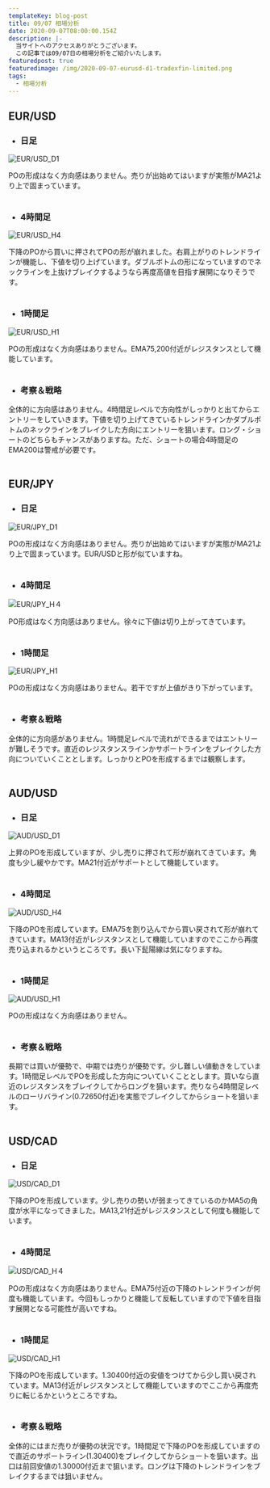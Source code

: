 ```yaml
---
templateKey: blog-post
title: 09/07 相場分析
date: 2020-09-07T08:00:00.154Z
description: |-
  当サイトへのアクセスありがとうございます。
  この記事では09/07日の相場分析をご紹介いたします。
featuredpost: true
featuredimage: /img/2020-09-07-eurusd-d1-tradexfin-limited.png
tags:
  - 相場分析
---
```

## EUR/USD

* ### 日足

![EUR/USD_D1](/img/2020-09-07-eurusd-d1-tradexfin-limited.png)

POの形成はなく方向感はありません。売りが出始めてはいますが実態がMA21より上で固まっています。
<br>
<br>

* ### 4時間足

![EUR/USD_H4](/img/2020-09-07-eurusd-h4-tradexfin-limited.png)

下降のPOから買いに押されてPOの形が崩れました。右肩上がりのトレンドラインが機能し、下値を切り上げています。ダブルボトムの形になっていますのでネックラインを上抜けブレイクするようなら再度高値を目指す展開になりそうです。
<br>
<br>

* ### 1時間足

![EUR/USD_H1](/img/2020-09-07-eurusd-h1-tradexfin-limited.png)

POの形成はなく方向感はありません。EMA75,200付近がレジスタンスとして機能しています。
<br>
<br>

* ### 考察＆戦略

全体的に方向感はありません。4時間足レベルで方向性がしっかりと出てからエントリーをしていきます。下値を切り上げてきているトレンドラインかダブルボトムのネックラインをブレイクした方向にエントリーを狙います。ロング・ショートのどちらもチャンスがありますね。ただ、ショートの場合4時間足のEMA200は警戒が必要です。
<br>
<br>

## EUR/JPY

* ### 日足

![EUR/JPY_D1](/img/2020-09-07-eurjpy-d1-tradexfin-limited.png)

POの形成はなく方向感はありません。売りが出始めてはいますが実態がMA21より上で固まっています。EUR/USDと形が似ていますね。
<br>
<br>

* ### 4時間足

![EUR/JPY_H４](/img/2020-09-07-eurjpy-h4-tradexfin-limited.png)

PO形成はなく方向感はありません。徐々に下値は切り上がってきています。
<br>
<br>

* ### 1時間足

![EUR/JPY_H1](/img/2020-09-07-eurjpy-h1-tradexfin-limited.png)

POの形成はなく方向感はありません。若干ですが上値がきり下がっています。
<br>
<br>

* ### 考察＆戦略

全体的に方向感がありません。1時間足レベルで流れができるまではエントリーが難しそうです。直近のレジスタンスラインかサポートラインをブレイクした方向についていくこととします。しっかりとPOを形成するまでは観察します。
<br>
<br>

## AUD/USD

* ### 日足

![AUD/USD_D1](/img/2020-09-07-audusd-d1-tradexfin-limited.png)

上昇のPOを形成していますが、少し売りに押されて形が崩れてきています。角度も少し緩やかです。MA21付近がサポートとして機能しています。
<br>
<br>

* ### 4時間足

![AUD/USD_H4](/img/2020-09-07-audusd-h4-tradexfin-limited.png)

下降のPOを形成しています。EMA75を割り込んでから買い戻されて形が崩れてきています。MA13付近がレジスタンスとして機能していますのでここから再度売り込まれるかというところです。長い下髭陽線は気になりますね。
<br>
<br>

* ### 1時間足

![AUD/USD_H1](/img/2020-09-07-audusd-h1-tradexfin-limited.png)

POの形成はなく方向感はありません。
<br>
<br>

* ### 考察＆戦略

長期では買いが優勢で、中期では売りが優勢です。少し難しい値動きをしています。1時間足レベルでPOを形成した方向についていくこととします。買いなら直近のレジスタンスをブレイクしてからロングを狙います。売りなら4時間足レベルのローリバライン(0.72650付近)を実態でブレイクしてからショートを狙います。
<br>
<br>

## USD/CAD

* ### 日足

![USD/CAD_D1](/img/2020-09-07-usdcad-d1-tradexfin-limited.png)

下降のPOを形成しています。少し売りの勢いが弱まってきているのかMA5の角度が水平になってきました。MA13,21付近がレジスタンスとして何度も機能しています。
<br>
<br>

* ### 4時間足

![USD/CAD_H４](/img/2020-09-07-usdcad-h4-tradexfin-limited.png)

POの形成はなく方向感はありません。EMA75付近の下降のトレンドラインが何度も機能しています。今回もしっかりと機能して反転していますので下値を目指す展開となる可能性が高いですね。
<br>
<br>

* ### 1時間足

![USD/CAD_H1](/img/2020-09-07-usdcad-h1-tradexfin-limited.png)

下降のPOを形成しています。1.30400付近の安値をつけてから少し買い戻されています。MA13付近がレジスタンスとして機能していますのでここから再度売りに転じるかというところですね。
<br>
<br>

* ### 考察＆戦略

全体的にはまだ売りが優勢の状況です。1時間足で下降のPOを形成していますので直近のサポートライン(1.30400)をブレイクしてからショートを狙います。出口は前回安値の1.30000付近まで狙います。ロングは下降のトレンドラインをブレイクするまでは狙いません。
